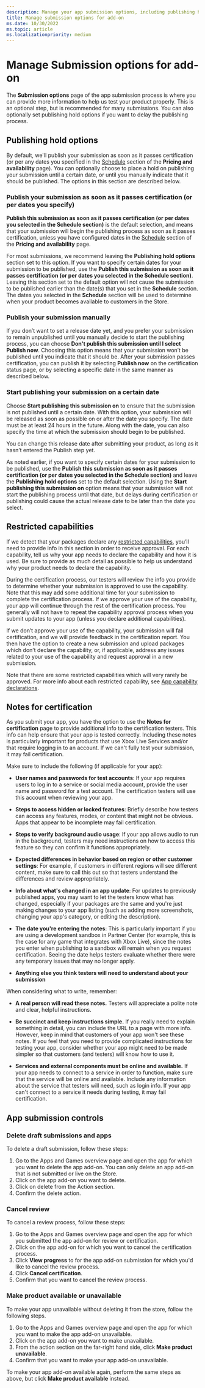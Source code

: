 ```yaml
---
description: Manage your app submission options, including publishing hold options and notes for certification to provide additional info to the certification testers. Additionally, monitor the status of your draft app add-on submissions.
title: Manage submission options for add-on
ms.date: 10/30/2022
ms.topic: article
ms.localizationpriority: medium
---
```


# Manage Submission options for add-on

The **Submission options** page of the app submission process is where you can provide more information to help us test your product properly. This is an optional step, but is recommended for many submissions. You can also optionally set publishing hold options if you want to delay the publishing process.

## Publishing hold options

By default, we'll publish your submission as soon as it passes certification (or per any dates you specified in the [Schedule](./schedule-pricing-changes.md#configure-precise-release-scheduling) section of the **Pricing and availability** page). You can optionally choose to place a hold on publishing your submission until a certain date, or until you manually indicate that it should be published. The options in this section are described below.

### Publish your submission as soon as it passes certification (or per dates you specify)

**Publish this submission as soon as it passes certification (or per dates you selected in the Schedule section)** is the default selection, and means that your submission will begin the publishing process as soon as it passes certification, unless you have configured dates in the [Schedule](./schedule-pricing-changes.md#configure-precise-release-scheduling) section of the **Pricing and availability** page.

For most submissions, we recommend leaving the **Publishing hold options** section set to this option. If you want to specify certain dates for your submission to be published, use the **Publish this submission as soon as it passes certification (or per dates you selected in the Schedule section)**. Leaving this section set to the default option will not cause the submission to be published earlier than the date(s) that you set in the **Schedule** section. The dates you selected in the **Schedule** section will be used to determine when your product becomes available to customers in the Store.

### Publish your submission manually

If you don’t want to set a release date yet, and you prefer your submission to remain unpublished until you manually decide to start the publishing process, you can choose **Don't publish this submission until I select Publish now**. Choosing this option means that your submission won’t be published until you indicate that it should be. After your submission passes certification, you can publish it by selecting **Publish now** on the certification status page, or by selecting a specific date in the same manner as described below.

### Start publishing your submission on a certain date

Choose **Start publishing this submission on** to ensure that the submission is not published until a certain date. With this option, your submission will be released as soon as possible on or after the date you specify. The date must be at least 24 hours in the future. Along with the date, you can also specify the time at which the submission should begin to be published.

You can change this release date after submitting your product, as long as it hasn’t entered the Publish step yet.

As noted earlier, if you want to specify certain dates for your submission to be published, use the **Publish this submission as soon as it passes certification (or per dates you selected in the Schedule section)** and leave the **Publishing hold options** set to the default selection. Using the **Start publishing this submission on** option means that your submission will not start the publishing process until that date, but delays during certification or publishing could cause the actual release date to be later than the date you select.

## Restricted capabilities

If we detect that your packages declare any [restricted capabilities](/windows/uwp/packaging/app-capability-declarations#restricted-capabilities), you’ll need to provide info in this section in order to receive approval. For each capability, tell us why your app needs to declare the capability and how it is used. Be sure to provide as much detail as possible to help us understand why your product needs to declare the capability.

During the certification process, our testers will review the info you provide to determine whether your submission is approved to use the capability. Note that this may add some additional time for your submission to complete the certification process. If we approve your use of the capability, your app will continue through the rest of the certification process. You generally will not have to repeat the capability approval process when you submit updates to your app (unless you declare additional capabilities).

If we don’t approve your use of the capability, your submission will fail certification, and we will provide feedback in the certification report. You then have the option to create a new submission and upload packages which don’t declare the capability, or, if applicable, address any issues related to your use of the capability and request approval in a new submission.

Note that there are some restricted capabilities which will very rarely be approved. For more info about each restricted capability, see [App capability declarations](/windows/uwp/packaging/app-capability-declarations#restricted-capabilities).

## Notes for certification

As you submit your app, you have the option to use the **Notes for certification** page to provide additional info to the certification testers. This info can help ensure that your app is tested correctly. Including these notes is particularly important for products that use Xbox Live Services and/or that require logging in to an account. If we can't fully test your submission, it may fail certification.

Make sure to include the following (if applicable for your app):

- **User names and passwords for test accounts**: If your app requires users to log in to a service or social media account, provide the user name and password for a test account. The certification testers will use this account when reviewing your app.

- **Steps to access hidden or locked features**: Briefly describe how testers can access any features, modes, or content that might not be obvious. Apps that appear to be incomplete may fail certification.

- **Steps to verify background audio usage**: If your app allows audio to run in the background, testers may need instructions on how to access this feature so they can confirm it functions appropriately.

- **Expected differences in behavior based on region or other customer settings**: For example, if customers in different regions will see different content, make sure to call this out so that testers understand the differences and review appropriately.

- **Info about what's changed in an app update**: For updates to previously published apps, you may want to let the testers know what has changed, especially if your packages are the same and you're just making changes to your app listing (such as adding more screenshots, changing your app's category, or editing the description).

- **The date you're entering the notes**: This is particularly important if you are using a development sandbox in Partner Center (for example, this is the case for any game that integrates with Xbox Live), since the notes you enter when publishing to a sandbox will remain when you request certification. Seeing the date helps testers evaluate whether there were any temporary issues that may no longer apply.

- **Anything else you think testers will need to understand about your submission**

When considering what to write, remember:

- **A real person will read these notes.** Testers will appreciate a polite note and clear, helpful instructions.

- **Be succinct and keep instructions simple.** If you really need to explain something in detail, you can include the URL to a page with more info. However, keep in mind that customers of your app won't see these notes. If you feel that you need to provide complicated instructions for testing your app, consider whether your app might need to be made simpler so that customers (and testers) will know how to use it.

- **Services and external components must be online and available.** If your app needs to connect to a service in order to function, make sure that the service will be online and available. Include any information about the service that testers will need, such as login info. If your app can't connect to a service it needs during testing, it may fail certification.

## App submission controls

### Delete draft submissions and apps

To delete a draft submission, follow these steps:

1. Go to the Apps and Games overview page and open the app for which you want to delete the app add-on. You can only delete an app add-on that is not submitted or live on the Store.
1. Click on the app add-on you want to delete.
1. Click on delete from the Action section.
1. Confirm the delete action.

### Cancel review

To cancel a review process, follow these steps:

1. Go to the Apps and Games overview page and open the app for which you submitted the app add-on for review or certification.
1. Click on the app add-on for which you want to cancel the certification process.
1. Click **View progress** to for the app add-on submission for which you'd like to cancel the review process.
1. Click **Cancel certification**.
1. Confirm that you want to cancel the review process.

### Make product available or unavailable

To make your app unavailable without deleting it from the store, follow the following steps.

1. Go to the Apps and Games overview page and open the app for which you want to make the app add-on unavailable.
1. Click on the app add-on you want to make unavailable.
1. From the action section on the far-right hand side, click **Make product unavailable**.
1. Confirm that you want to make your app add-on unavailable.

To make your app add-on available again, perform the same steps as above, but click **Make product available** instead.
